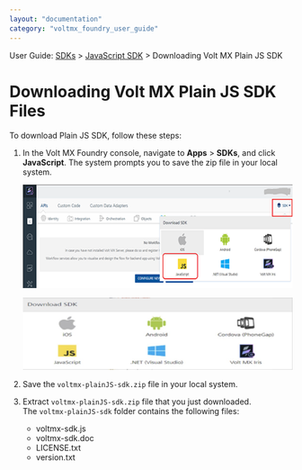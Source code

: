 ```yaml
---
layout: "documentation"
category: "voltmx_foundry_user_guide"
---
```

                             

User Guide: [SDKs](../Foundry_SDKs.html) > [JavaScript SDK](Installing_JS_SDK.html) > Downloading Volt MX Plain JS SDK

Downloading Volt MX Plain JS SDK Files
======================================

To download Plain JS SDK, follow these steps:

1.  In the Volt MX Foundry console, navigate to **Apps** > ****SDKs****, and click **JavaScript**. The system prompts you to save the zip file in your local system.
    
    ![](../Resources/Images/JS/SDKJS_594x228.png)
    
    ![](../Resources/Images/OnPrem/JavaScript-SDKs_595x162.png)
    
2.  Save the `voltmx-plainJS-sdk.zip` file in your local system.
3.  Extract `voltmx-plainJS-sdk.zip` file that you just downloaded.  
    The `voltmx-plainJS-sdk` folder contains the following files:  
    *   voltmx-sdk.js
    *   voltmx-sdk.doc
    *   LICENSE.txt
    *   version.txt
